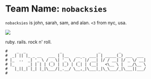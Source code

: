 Team Name: `nobacksies`
================

`nobacksies` is john, sarah, sam, and alan. `<3` from nyc, usa.

![](http://images.amcnetworks.com/ifc.com/wp-content/uploads/2011/10/the-breakfast-club-10192011.jpg)

ruby. rails. rock n' roll.

```
#    _  _               _                _        _
#  _| || |_ _ __   ___ | |__   __ _  ___| | _____(_) ___  ___
# |_  ..  _| '_ \ / _ \| '_ \ / _` |/ __| |/ / __| |/ _ \/ __|
# |_      _| | | | (_) | |_) | (_| | (__|   <\__ \ |  __/\__ \
#   |_||_| |_| |_|\___/|_.__/ \__,_|\___|_|\_\___/_|\___||___/
#
```
